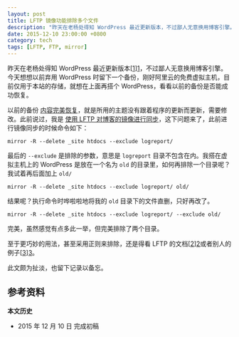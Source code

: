 ```yaml
---
layout: post
title: LFTP 镜像功能排除多个文件
description: "昨天在老杨处得知 WordPress 最近更新版本，不过鄙人无意换用博客引擎。今天想想以前弃用 WordPress 时留下一个备份，刚好阿里云的免费虚拟主机，目前仅用于本站的存储，就想在上面再搭个 WordPress，看看以前的备份是否能成功恢复。"
date: 2015-12-10 23:00:00 +0800
category: tech
tags: [LFTP, FTP, mirror]
---
```


昨天在老杨处得知 WordPress 最近更新版本[[1]][1]，不过鄙人无意换用博客引擎。今天想想以前弃用 WordPress 时留下一个备份，刚好阿里云的免费虚拟主机，目前仅用于本站的存储，就想在上面再搭个 WordPress，看看以前的备份是否能成功恢复。

以前的备份 [内容完美恢复](/old/)，就是所用的主题没有跟着程序的更新而更新，需要修改。此前说过，我是 [使用 LFTP 对博客的镜像进行同步](/server-and-baidu-seo.html)，这下问题来了，此前进行镜像同步的时候命令如下：

    mirror -R --delete _site htdocs --exclude logreport/

最后的 `--exclude` 是排除的参数，意思是 `logreport` 目录不包含在内。我搭在虚拟主机上的 WordPress 是放在一个名为 `old` 的目录里，如何再排除一个目录呢？我试着再后面加上 `old/`

    mirror -R --delete _site htdocs --exclude logreport/ old/

结果呢？执行命令时哗啦啦地将我的 `old` 目录下的文件直删，只好再改了。

    mirror -R --delete _site htdocs --exclude logreport/ --exclude old/

完美，虽然感觉有点多此一举，但完美排除了两个目录。

至于更巧妙的用法，甚至采用正则来排除，还是得看 LFTP 的文档[[2]][2]或者别人的例子[[3]][3]。

此文颇为扯淡，也留下记录以备忘。

## 参考资料

[1]: https://cyhour.com/330 "WordPress 4.4“Clifford”&#038; PHP 7.0 | 常阳时光"
[2]: http://lftp.yar.ru/lftp-man.html "lftp.1"
[3]: http://www.cyberciti.biz/faq/lftp-command-mirror-x-exclude-files-sub-directory-syntax/ "lftp Mirror Command Exclude Matching Files [ Regex ]"

**本文历史**

* 2015 年 12 月 10 日 完成初稿
